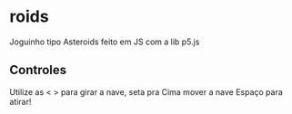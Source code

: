 # roids
Joguinho tipo Asteroids feito em JS com a lib p5.js

## Controles
Utilize as <  >  para girar a nave, seta pra Cima mover a nave
Espaço para atirar!
